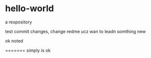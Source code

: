 # hello-world
a respository

test commit changes, change redme ucz wan to leadn somthing new




ok noted


=======
simply is ok



